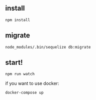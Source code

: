 ## install
```
npm install
```

## migrate
```
node_modules/.bin/sequelize db:migrate
```

## start!
```
npm run watch
```

if you want to use docker:
```
docker-compose up
```